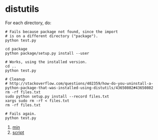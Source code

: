 # distutils

For each directory, do:

    # Fails because package not found, since the import
    # is on a different directory ("package").
    python test.py

    cd package
    python package/setup.py install --user

    # Works, using the installed version.
    cd ..
    python test.py

    # Cleanup
    # http://stackoverflow.com/questions/402359/how-do-you-uninstall-a-python-package-that-was-installed-using-distutils/43650802#43650802
    rm -rf files.txt
    sudo python setup.py install --record files.txt
    xargs sudo rm -rf < files.txt
    rm -rf files.txt

    # Fails again.
    python test.py

1. [min](min/)
1. [script](script/)
